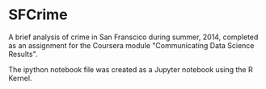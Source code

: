 # SFCrime
A brief analysis of crime in San Franscico during summer, 2014, completed as an assignment for the Coursera module "Communicating Data Science Results". 

The ipython notebook file was created as a Jupyter notebook using the R Kernel.
